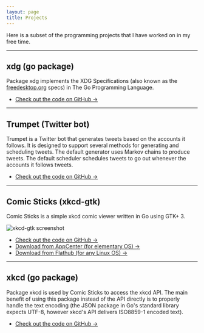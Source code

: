 ```yaml
---
layout: page
title: Projects
---
```


Here is a subset of the programming projects that I have worked on in my
free time.

---

## xdg (go package)

Package xdg implements the XDG Specifications (also known as the
[freedesktop.org](https://www.freedesktop.org/) specs) in The Go
Programming Language.

* [Check out the code on GitHub →](https://github.com/rkoesters/xdg)

---

## Trumpet (Twitter bot)

Trumpet is a Twitter bot that generates tweets based on the accounts it
follows. It is designed to support several methods for generating and
scheduling tweets. The default generator uses Markov chains to produce
tweets. The default scheduler schedules tweets to go out whenever the
accounts it follows tweets.

* [Check out the code on GitHub →](https://github.com/rkoesters/trumpet)

---

## Comic Sticks (xkcd-gtk)

Comic Sticks is a simple xkcd comic viewer written in Go using GTK+ 3.

![xkcd-gtk screenshot](https://raw.githubusercontent.com/rkoesters/xkcd-gtk/master/screenshots/screenshot-1.png)

* [Check out the code on GitHub →](https://github.com/rkoesters/xkcd-gtk)
* [Download from AppCenter (for elementary OS) →](https://appcenter.elementary.io/com.github.rkoesters.xkcd-gtk)
* [Download from Flathub (for any Linux OS) →](https://flathub.org/apps/details/com.github.rkoesters.xkcd-gtk)

---

## xkcd (go package)

Package xkcd is used by Comic Sticks to access the xkcd API. The main
benefit of using this package instead of the API directly is to properly
handle the text encoding (the JSON package in Go's standard library
expects UTF-8, however xkcd's API delivers ISO8859-1 encoded text).

* [Check out the code on GitHub →](https://github.com/rkoesters/xkcd)
